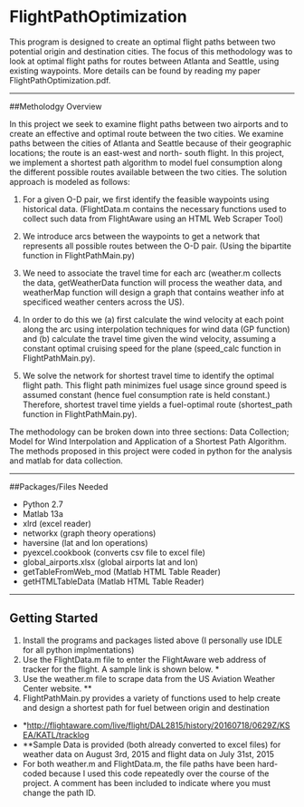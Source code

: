 # FlightPathOptimization

This program is designed to create an optimal flight paths between two potential origin and destination cities. The focus of this methodology was to look at optimal flight paths for routes between Atlanta and Seattle, using existing waypoints. More details can be found by reading my paper FlightPathOptimization.pdf.
_____________________________________________________________________________________________________________________________

##Metholodgy Overview

In this project we seek to examine flight paths between two airports and to create an effective and optimal route between the two cities. We examine paths between the cities of Atlanta and Seattle because of their geographic locations; the route is an east-west and north- south flight. In this project, we implement a shortest path algorithm to model fuel consumption along the different possible routes available between the two cities. The solution approach is modeled as follows:


1) For a given O-D pair, we first identify the feasible waypoints using historical data. (FlightData.m contains the necessary functions used to collect such data from FlightAware using an HTML Web Scraper Tool)

2) We introduce arcs between the waypoints to get a network that represents all possible routes between the O-D pair. (Using the bipartite function in FlightPathMain.py)

3) We need to associate the travel time for each arc (weather.m collects the data, getWeatherData function will process the weather data, and weatherMap function will design a graph that contains weather info at specificed weather centers across the US). 

4) In order to do this we (a) first calculate the wind velocity at each point along the arc using interpolation techniques for wind data (GP function) and (b) calculate the travel time given the wind velocity, assuming a constant optimal cruising speed for the plane (speed_calc function in FlightPathMain.py).

5) We solve the network for shortest travel time to identify the optimal flight path. This flight path minimizes fuel usage since ground speed is assumed constant (hence fuel consumption rate is held constant.) Therefore, shortest travel time yields a fuel-optimal route (shortest_path function in FlightPathMain.py).


The methodology can be broken down into three sections: Data Collection; Model for Wind Interpolation and Application of a Shortest Path Algorithm. The methods proposed in this project were coded in python for the analysis and matlab for data collection.

_____________________________________________________________________________________________________________________________

##Packages/Files Needed 

* Python 2.7
* Matlab 13a
* xlrd (excel reader) 
* networkx (graph theory operations)
* haversine (lat and lon operations)
* pyexcel.cookbook (converts csv file to excel file)
* global_airports.xlsx (global airports lat and lon)
* getTableFromWeb_mod (Matlab HTML Table Reader)
* getHTMLTableData (Matlab HTML Table Reader)

_____________________________________________________________________________________________________________________________

## Getting Started

1. Install the programs and packages listed above (I personally use IDLE for all python implmentations)
2. Use the FlightData.m file to enter the FlightAware web address of tracker for the flight. A sample link is shown below. *
3. Use the weather.m file to scrape data from the US Aviation Weather Center website. **
4. FlightPathMain.py provides a variety of functions used to help create and design a shortest path for fuel between origin and destination 

- *http://flightaware.com/live/flight/DAL2815/history/20160718/0629Z/KSEA/KATL/tracklog 
- **Sample Data is provided (both already converted to excel files) for weather data on August 3rd, 2015 and flight data on July 31st, 2015
- For both weather.m and FlightData.m, the file paths have been hard-coded because I used this code repeatedly over the course of the project. A comment has been included to indicate where you must change the path ID. 
